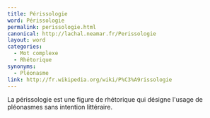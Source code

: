 ```yaml
---
title: Périssologie
word: Périssologie
permalink: perissologie.html
canonical: http://lachal.neamar.fr/Perissologie
layout: word
categories:
  - Mot complexe
  - Rhétorique
synonyms:
  - Pléonasme
link: http://fr.wikipedia.org/wiki/P%C3%A9rissologie
---
```


La périssologie est une figure de rhétorique qui désigne l'usage de pléonasmes sans intention littéraire.



